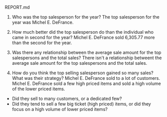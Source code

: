 REPORT.md



1. Who was the top salesperson for the year?
The top salesperson for the year was Michel E. DeFrance. 

2. How much better did the top salesperson do than the individual who came in second for the year?
Michel E. DeFrance sold 6,305.77 more than the second for the year. 


3. Was there any relationship between the average sale amount for the top salespersons and the total sales?
There isn't a relationship betweent the average sale amount for the top salespersons and the total sales.

4. How do you think the top selling salesperson gained so many sales? What was their strategy?
Michel E. DeFrance sold to a lot of customers. Michel E. DeFrance sold a few high priced items and sold a high volume of the lower priced items. 

- Did they sell to many customers, or a dedicated few?
- Did they tend to sell a few big ticket (high priced) items, or did they focus on a high volume of lower priced items?